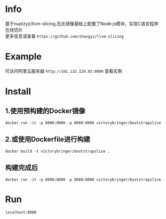 ﻿# Info
 基于nuptzyz/llvm-slicing,在此镜像基础上配置了Node.js模块，实现C语言程序在线切片<br>
 更多信息请查看 `https://github.com/zhangyz/llvm-slicing`<br>
# Example
 可访问阿里云服务器 `http://101.132.129.85:8000` 查看实例
# Install 
## 1.使用预构建的Docker镜像<br>
 `docker run -it -p 8000:8000 -p 8080:8080 victorybringer/bootstrapslice`<br>
## 2.或使用Dockerfile进行构建<br>
 `docker build -t victorybringer/bootstrapslice .`<br>
 ## 构建完成后<br>
 `docker run -it -p 8000:8000 -p 8080:8080 victorybringer/bootstrapslice`<br>
# Run
 `localhost:8000`<br>


